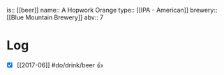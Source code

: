 is:: [[beer]]
name:: A Hopwork Orange
type:: [[IPA - American]]
brewery:: [[Blue Mountain Brewery]]
abv:: 7

# Log
- [x] [[2017-06]] #do/drink/beer 👍
